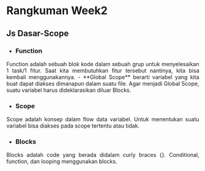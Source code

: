 # **Rangkuman Week2**

## Js Dasar-Scope

- ### Function
 <div align="justify">Function adalah sebuah blok kode dalam sebuah grup untuk menyelesaikan 1 task/1 fitur. Saat kita membutuhkan fitur tersebut nantinya, kita bisa kembali menggunakannya.
  - **Global Scope** berarti variabel yang kita buat dapat diakses dimanapun dalam suatu file. Agar menjadi Global Scope, suatu variabel harus dideklarasikan diluar Blocks.

- ### Scope
<div align="justify">Scope adalah konsep dalam flow data variabel. Untuk menentukan suatu variabel bisa diakses pada scope tertentu atau tidak.

- ### Blocks
<div align="justify">Blocks adalah code yang berada didalam curly braces {}. Conditional, function, dan  looping menggunakan blocks.
